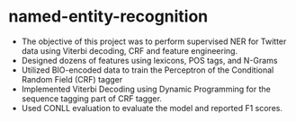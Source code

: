 # named-entity-recognition

- The objective of this project was to perform supervised NER for Twitter data using Viterbi decoding, CRF and feature engineering.
- Designed dozens of features using lexicons, POS tags, and N-Grams
- Utilized BIO-encoded data to train the Perceptron of the Conditional Random Field (CRF) tagger
- Implemented Viterbi Decoding using Dynamic Programming for the sequence tagging part of CRF tagger.
- Used CONLL evaluation to evaluate the model and reported F1 scores.
